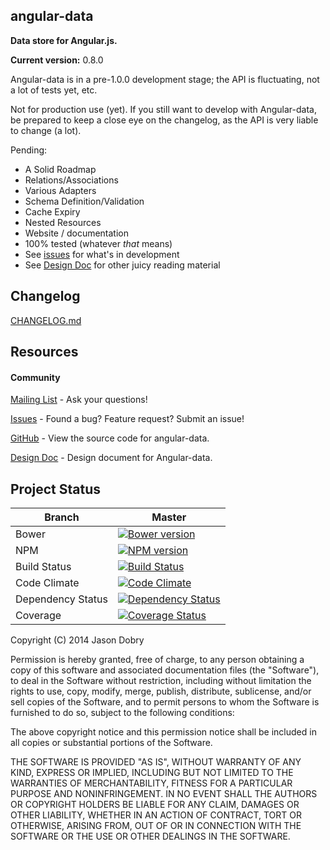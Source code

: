 ## angular-data

__Data store for Angular.js.__

__Current version:__ 0.8.0

Angular-data is in a pre-1.0.0 development stage; the API is fluctuating, not a lot of tests yet, etc.

Not for production use (yet). If you still want to develop with Angular-data, be prepared to keep a close eye on the changelog, as the API is very liable to change (a lot).

Pending:
- A Solid Roadmap
- Relations/Associations
- Various Adapters
- Schema Definition/Validation
- Cache Expiry
- Nested Resources
- Website / documentation
- 100% tested (whatever _that_ means)
- See [issues](https://github.com/jmdobry/angular-data/issues?milestone=7&page=1&state=open) for what's in development
- See [Design Doc](https://docs.google.com/document/d/1o069KLuBH4jpwm1FCLZFwKMgM73Xi8_1JyjhSxVpidM/edit?usp=sharing) for other juicy reading material

## Changelog
[CHANGELOG.md](https://github.com/jmdobry/angular-data/blob/master/CHANGELOG.md)

## Resources

#### Community
[Mailing List](https://groups.google.com/forum/?fromgroups#!forum/angular-data) - Ask your questions!

[Issues](https://github.com/jmdobry/angular-data/issues) - Found a bug? Feature request? Submit an issue!

[GitHub](https://github.com/jmdobry/angular-data) - View the source code for angular-data.

[Design Doc](https://docs.google.com/document/d/1o069KLuBH4jpwm1FCLZFwKMgM73Xi8_1JyjhSxVpidM/edit?usp=sharing) - Design document for Angular-data.

## Project Status

| Branch | Master |
| ------ | ------ |
| Bower | [![Bower version](https://badge.fury.io/bo/angular-data.png)](http://badge.fury.io/bo/angular-data) |
| NPM | [![NPM version](https://badge.fury.io/js/angular-data.png)](http://badge.fury.io/js/angular-data) |
| Build Status | [![Build Status](https://travis-ci.org/jmdobry/angular-data.png?branch=master)](https://travis-ci.org/jmdobry/angular-data) |
| Code Climate | [![Code Climate](https://codeclimate.com/github/jmdobry/angular-data.png)](https://codeclimate.com/github/jmdobry/angular-data) |
| Dependency Status | [![Dependency Status](https://gemnasium.com/jmdobry/angular-data.png)](https://gemnasium.com/jmdobry/angular-data) |
| Coverage | [![Coverage Status](https://coveralls.io/repos/jmdobry/angular-data/badge.png?branch=master)](https://coveralls.io/r/jmdobry/angular-data?branch=master) |

Copyright (C) 2014 Jason Dobry

Permission is hereby granted, free of charge, to any person obtaining a copy of
this software and associated documentation files (the "Software"), to deal in
the Software without restriction, including without limitation the rights to
use, copy, modify, merge, publish, distribute, sublicense, and/or sell copies
of the Software, and to permit persons to whom the Software is furnished to do
so, subject to the following conditions:

The above copyright notice and this permission notice shall be included in all
copies or substantial portions of the Software.

THE SOFTWARE IS PROVIDED "AS IS", WITHOUT WARRANTY OF ANY KIND, EXPRESS OR
IMPLIED, INCLUDING BUT NOT LIMITED TO THE WARRANTIES OF MERCHANTABILITY, FITNESS
FOR A PARTICULAR PURPOSE AND NONINFRINGEMENT. IN NO EVENT SHALL THE AUTHORS OR
COPYRIGHT HOLDERS BE LIABLE FOR ANY CLAIM, DAMAGES OR OTHER LIABILITY, WHETHER
IN AN ACTION OF CONTRACT, TORT OR OTHERWISE, ARISING FROM, OUT OF OR IN
CONNECTION WITH THE SOFTWARE OR THE USE OR OTHER DEALINGS IN THE SOFTWARE.
